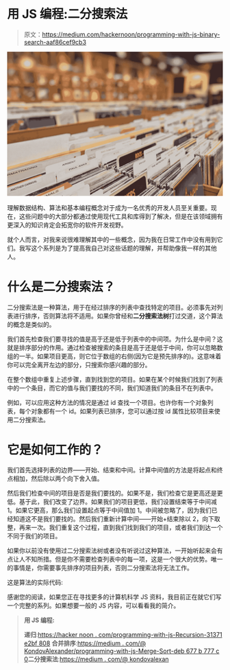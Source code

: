 # 用 JS 编程:二分搜索法

> 原文：<https://medium.com/hackernoon/programming-with-js-binary-search-aaf86cef9cb3>

![](img/bb2778ffe4b4e4fb53cbece4bb154ac2.png)

理解数据结构、算法和基本编程概念对于成为一名优秀的开发人员至关重要。现在，这些问题中的大部分都通过使用现代工具和库得到了解决，但是在该领域拥有更深入的知识肯定会拓宽你的软件开发视野。

就个人而言，对我来说很难理解其中的一些概念，因为我在日常工作中没有用到它们。我写这个系列是为了提高我自己对这些话题的理解，并帮助像我一样的其他人。

# 什么是二分搜索法？

二分搜索法是一种算法，用于在经过排序的列表中查找特定的项目。必须事先对列表进行排序，否则算法将不适用。如果你曾经和**二分搜索法树**打过交道，这个算法的概念是类似的。

我们首先检查我们要寻找的值是高于还是低于列表中的中间项。为什么是中间？这就是排序部分的作用。通过检查被搜索的条目是高于还是低于中间，你可以忽略数组的一半。如果项目更高，则它位于数组的右侧(因为它是预先排序的)。这意味着你可以完全离开左边的部分，只搜索你感兴趣的部分。

在整个数组中重复上述步骤，直到找到您的项目。如果在某个时候我们找到了列表中的一个条目，而它的值与我们要找的不同，我们知道我们的条目不在列表中。

例如，可以应用这种方法的情况是通过 id 查找一个项目。也许你有一个对象列表，每个对象都有一个 id。如果列表已排序，您可以通过按 id 属性比较项目来使用二分搜索法。

# 它是如何工作的？

我们首先选择列表的边界——开始、结束和中间。计算中间值的方法是将起点和终点相加，然后除以两个向下舍入值。

然后我们检查中间的项目是否是我们要找的。如果不是，我们检查它是更高还是更低。基于此，我们改变了边界。如果我们的项目更低，我们设置结束等于中间减 1。如果它更高，那么我们设置起点等于中间值加 1。中间被忽略了，因为我们已经知道这不是我们要找的。然后我们重新计算中间——开始+结束除以 2，向下取整，再来一次。我们重复这个过程，直到我们找到我们的项目，或者我们到达一个不同于我们的项目。

如果你以前没有使用过二分搜索法树或者没有听说过这种算法，一开始听起来会有点让人不知所措。但是你不需要检查列表中的每一项，这是一个很大的优势。唯一的事情是，你需要事先排序的项目列表，否则二分搜索法将无法工作。

这是算法的实际代码:

感谢您的阅读，如果您正在寻找更多的计算机科学 JS 资料，我目前正在就它们写一个完整的系列。如果想要一般的 JS 内容，可以看看我的简介。

> **用 JS 编程:**
> 
> **递归**:[https://hacker noon . com/programming-with-js-Recursion-31371 e2bf 808](https://hackernoon.com/programming-with-js-recursion-31371e2bf808)
> **合并排序**:[https://medium . com/@ KondovAlexander/programming-with-js-Merge-Sort-deb 677 b 777 c 0](/@KondovAlexander/programming-with-js-merge-sort-deb677b777c0)**二分搜索法**:[https://medium . com/@ kondovalexan](/@KondovAlexander/programming-with-js-binary-search-aaf86cef9cb3)
